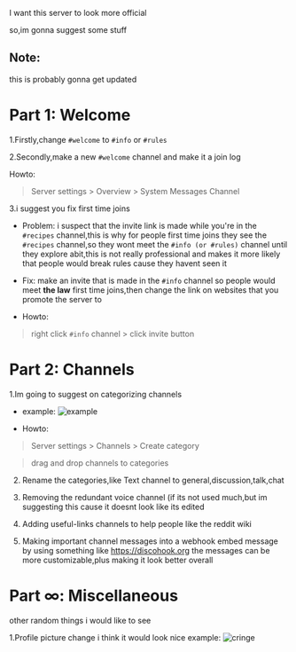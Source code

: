 I want this server to look more official

so,im gonna suggest some stuff

## Note:
this is probably gonna get updated

# Part 1: Welcome

1.Firstly,change `#welcome` to `#info` or `#rules`

2.Secondly,make a new `#welcome` channel and make it a join log

Howto:
> Server settings > Overview > System Messages Channel

3.i suggest you fix first time joins

- Problem: i suspect that the invite link is made while you're in the `#recipes` channel,this is why for people first time joins they see the `#recipes` channel,so they wont meet the `#info (or #rules)` channel until they explore abit,this is not really professional and makes it more likely that people would break rules cause they havent seen it

- Fix: make an invite that is made in the `#info` channel so people would meet **the law** first time joins,then change the link on websites that you promote the server to

- Howto:
> right click `#info` channel > click invite button

# Part 2: Channels

1.Im going to suggest on categorizing channels

- example:
![example](https://media.discordapp.net/attachments/727689818288685066/968505980637835295/Screenshot_2022-04-26-20-35-37-49.jpg)

- Howto:
 > Server settings > Channels > Create category

 > drag and drop channels to categories

2. Rename the categories,like Text channel to general,discussion,talk,chat

3. Removing the redundant voice channel (if its not used much,but im suggesting this cause it doesnt look like its edited

4. Adding useful-links channels to help people like the reddit wiki

5. Making important channel messages into a webhook embed message
by using something like https://discohook.org the messages can be more customizable,plus making it look better overall

# Part ∞: Miscellaneous
other random things i would like to see

1.Profile picture change
i think it would look nice
example:
![cringe](https://media.discordapp.net/attachments/727689818288685066/968512797036126258/exa.png)
